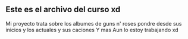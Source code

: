 ## Este es el archivo del curso xd 
Mi proyecto trata sobre los albumes de guns n' roses pondre desde sus inicios y los actuales y sus caciones
Y mas 
Aun lo estoy trabajando xd  